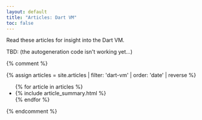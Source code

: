 ```yaml
---
layout: default
title: "Articles: Dart VM"
toc: false
---
```


Read these articles for insight into the Dart VM.

TBD: (the autogeneration code isn't working yet...)

{% comment %}
<div class="break-80">
  {% assign articles = site.articles | filter: 'dart-vm' | order: 'date' | reverse %}
  <ul class="nav-list">
    {% for article in articles %}
      <li>{% include article_summary.html %}</li>
    {% endfor %}
  </ul>
</div>
{% endcomment %}
